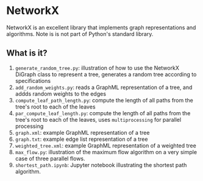 # NetworkX
NetworkX is an excellent library that implements graph representations
and algorithms.  Note is is not part of Python's standard library.

## What is it?
1. `generate_random_tree.py`: illustration of how to use the NetworkX
   DiGraph class to represent a tree, generates a random tree according
   to specifications
1. `add_random_weights.py`: reads a GraphML representation of a tree, and
   addds random weights to the edges
1. `compute_leaf_path_length.py`: compute the length of all paths from the
   tree's root to each of the leaves
1. `par_compute_leaf_length.py`: compute the length of all paths
   from the tree's root to each of the leaves, uses `multiprocessing` for
   parallel processing
1. `graph.xml`: example GraphML representation of a tree
1. `graph.txt`: example edge list representation of a tree
1. `weighted_tree.xml`: example GraphML representation of a weighted tree
1. `max_flow.py`: illustration of the maximum flow algorithm on a very
    simple case of three parallel flows.
1. `shortest_path.ipynb`: Jupyter notebook illustrating the shortest path
    algorithm.
